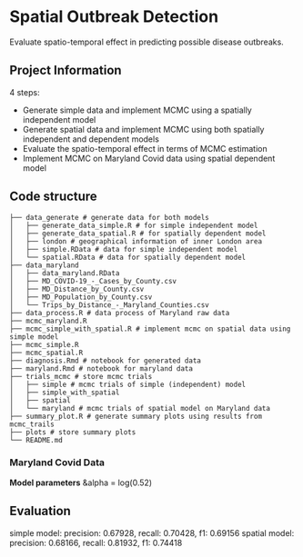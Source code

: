 # Spatial Outbreak Detection
Evaluate spatio-temporal effect in predicting possible disease outbreaks.


## Project Information

4 steps:
- Generate simple data and implement MCMC using a spatially independent model
- Generate spatial data and implement MCMC using both spatially independent and dependent models 
- Evaluate the spatio-temporal effect in terms of MCMC estimation
- Implement MCMC on Maryland Covid data using spatial dependent model 

## Code structure
```
├── data_generate # generate data for both models
│   ├── generate_data_simple.R # for simple independent model
│   ├── generate_data_spatial.R # for spatially dependent model
│   ├── london # geographical information of inner London area
│   ├── simple.RData # data for simple independent model
│   └── spatial.RData # data for spatially dependent model
├── data_maryland
│   ├── data_maryland.RData
│   ├── MD_COVID-19_-_Cases_by_County.csv
│   ├── MD_Distance_by_County.csv
│   ├── MD_Population_by_County.csv
│   └── Trips_by_Distance_-_Maryland_Counties.csv
├── data_process.R # data process of Maryland raw data
├── mcmc_maryland.R
├── mcmc_simple_with_spatial.R # implement mcmc on spatial data using simple model
├── mcmc_simple.R
├── mcmc_spatial.R 
├── diagnosis.Rmd # notebook for generated data
├── maryland.Rmd # notebook for maryland data
├── trials_mcmc # store mcmc trials
│   ├── simple # mcmc trials of simple (independent) model
│   ├── simple_with_spatial
│   ├── spatial
│   └── maryland # mcmc trials of spatial model on Maryland data
├── summary_plot.R # generate summary plots using results from mcmc_trails
├── plots # store summary plots
└── README.md
```


### Maryland Covid Data

**Model parameters**
&alpha = log(0.52)


## Evaluation

simple model: precision: 0.67928, recall: 0.70428, f1: 0.69156
spatial model: precision: 0.68166, recall: 0.81932, f1: 0.74418
